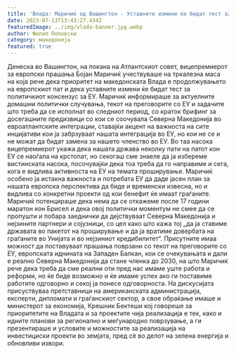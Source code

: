 ```yaml
---
title: 'Влада: Маричиќ од Вашингтон - Уставните измени ќе бидат тест за консензус за ЕУ, очекуваме јасен план за членство во Унијата - 12 ЈУЛИ 2023'
date: 2023-07-13T13:43:27.434Z
featuredImage: ../img/vlada-banner.jpg.webp
author: Филип Поповски
category: македонија
featured: true
---
```

Денеска во Вашингтон, на покана на Атлантскиот совет, вицепремиерот за европски прашања Бојан Маричиќ учествуваше на тркалезна маса на која рече дека приоритет на македонската Влада е продолжувањето на европскиот пат и дека уставните измени ќе бидат тест за политичкиот консензус за ЕУ.
Маричиќ информираше за актуелните домашни политички случувања, текот на преговорите со ЕУ и задачите што треба да се исполнат во следниот период, со краток брифинг за досегашните предизвици со кои се соочувала Северна Македонија во евроатлантските интеграции, ставајќи акцент на важноста на сите инцијативи кои ја забрзуваат нашата интеграција во ЕУ, но кои не се и не можат да бидат замена за нашето членство во ЕУ.
Во таа насока вицепремиерот укажа дека нашата држава неколку пати на патот кон ЕУ се наоѓала на крстопат, но секогаш сме знаеле да ја избереме вистинската насока, посочувајќи дека тоа треба да го направиме и сега, кога е видлива активноста на ЕУ на темата проширување. Маричиќ особено ја истакна важноста и потребата ЕУ да даде јасен план за нашата европска перспектива да биде и временски извесна, но и видлива со конкретни проекти од кои бенефит ќе имаат граѓаните.
Маричиќ потенцираше дека нема да се откажеме после 17 години маратон кон Брисел и дека овој политички моментум не смее да се пропушти и побара заеднички да дејствуваат Северна Македонија и нејзините партнери и сојузници, со цел како што кажа тој „да ја ставиме државата во пакетот на проширување и да ја вратиме довербата на граѓаните во Унијата и во нејзиниот кредибилитет“.
Присутните имаа можност да поставуваат прашања поврзани со текот на преговорите со ЕУ, европската иднината на Западен Балкан, кои се очекувањата и дали е реално Северна Македонија да стане членка до 2030, на што Маричиќ рече дека треба да сме реални оти пред нас имаме уште работа и реформи, но ќе биде возможно и ќе имаме успех ако ги поставиме работите одговорно и секој ја понесе одговорноста.
На дискусијата присуствуваа претставници на американската администрација, експерти, дипломати и граѓанскиот сектор, а свое обраќање имаше и министерот за економија, Крешник Бектеши кој говореше за приоритетите на Владата и за проектите чија реализација е тек, како и идните планови за регионално и меѓународно поврзување, а ги презентираше и условите и можностите за реализација на инвестициски проекти во земјата, пред сè во делот на зелена енергија и обновливи извори.
